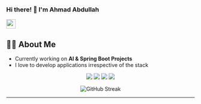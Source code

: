 <h3>
  Hi there! 👋 I'm Ahmad Abdullah  

</h3>
  <a href="https://www.ahmadabdullahdev.online/">
    <img src="https://img.shields.io/badge/Check_out_my_Portfolio-000000?style=for-the-badge&logo=About.me&logoColor=white" height="25"/>
  </a>

## 👨‍💻 About Me  

- Currently working on **AI & Spring Boot Projects**  
- I love to develop applications irrespective of the stack  

<p align="center">
  <!-- Frontend -->
  <img src="https://img.shields.io/badge/Next.js-000000?style=for-the-badge&logo=nextdotjs&logoColor=white" />
  
  <!-- Backend -->
  <img src="https://img.shields.io/badge/Spring_Boot-6DB33F?style=for-the-badge&logo=springboot&logoColor=white" />
  <img src="https://img.shields.io/badge/Flask-000000?style=for-the-badge&logo=flask&logoColor=white" />
  
  <!-- Databases -->
  <img src="https://img.shields.io/badge/MongoDB-4EA94B?style=for-the-badge&logo=mongodb&logoColor=white" />
</p>

<p align="center">
  <img src="https://streak-stats.demolab.com?user=Ahmed949916&theme=highcontrast" alt="GitHub Streak" />
</p>

---
